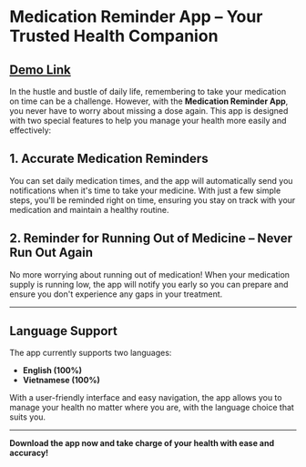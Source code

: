 # Medication Reminder App – Your Trusted Health Companion

## [Demo Link](https://github.com/hoanganhtuan95ptit/MediTrack/raw/refs/heads/main/android/app-debug.apk)  


In the hustle and bustle of daily life, remembering to take your medication on time can be a challenge. However, with the **Medication Reminder App**, you never have to worry about missing a dose again. This app is designed with two special features to help you manage your health more easily and effectively:

## 1. Accurate Medication Reminders
You can set daily medication times, and the app will automatically send you notifications when it's time to take your medicine. With just a few simple steps, you'll be reminded right on time, ensuring you stay on track with your medication and maintain a healthy routine.

## 2. Reminder for Running Out of Medicine – Never Run Out Again
No more worrying about running out of medication! When your medication supply is running low, the app will notify you early so you can prepare and ensure you don't experience any gaps in your treatment.

---

## Language Support

The app currently supports two languages:

- **English (100%)**
- **Vietnamese (100%)**

With a user-friendly interface and easy navigation, the app allows you to manage your health no matter where you are, with the language choice that suits you.

---

**Download the app now and take charge of your health with ease and accuracy!**

